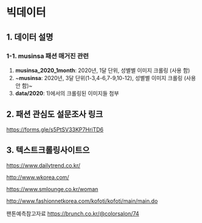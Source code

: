 # 빅데이터

## 1. 데이터 설명
### 1-1. musinsa 패션 매거진 관련 
1) __musinsa_2020_1month__: 2020년, 1달 단위, 성별별 이미지 크롤링 (사용 함)
2) ~__musinsa__: 2020년, 3달 단위(1-3,4-6,7-9,10-12), 성별별 이미지 크롤링 (사용 안 함)~
3) __data/2020__: 1)에서의 크롤링된 이미지들 첨부

## 2. 패션 관심도 설문조사 링크
https://forms.gle/s5PtSV33KP7HriTD6


## 3. 텍스트크롤링사이트으

https://www.dailytrend.co.kr/

http://www.wkorea.com/

https://www.smlounge.co.kr/woman

http://www.fashionnetkorea.com/kofoti/kofoti/main/main.do


팬톤예측참고자료
https://brunch.co.kr/@colorsalon/74
